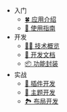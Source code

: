 <!--
 * @Author: fzf404
 * @Date: 2022-08-15 19:23:45
 * @LastEditors: fzf404 nmdfzf404@163.com
 * @LastEditTime: 2022-10-21 22:28:09
 * @Description: 文档目录
-->

- 入门
  - [🍀 应用介绍](/ 'Monit')
  - [🧭 使用指南](zh/01-guide '使用指南')
- 开发
  - [👨‍💻 技术概览](zh/02-summary '技术概览')
  - [📝 开发文档](zh/03-develop '开发文档')
  - [📦 功能封装](zh/04-package '功能封装')
- 实战
  - [🧩 插件开发](zh/05-plugin '插件开发')
  - [🌈 主题开发](zh/06-theme '主题开发')
  - [🏞️ 布局开发](zh/07-layout '布局开发')
